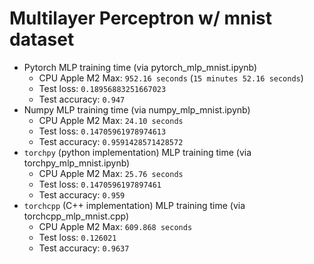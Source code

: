 # Multilayer Perceptron w/ mnist dataset

- Pytorch MLP training time (via pytorch_mlp_mnist.ipynb)
    - CPU Apple M2 Max: `952.16 seconds` (`15 minutes 52.16 seconds`)
    - Test loss: `0.18956883251667023`
    - Test accuracy: `0.947`
- Numpy MLP training time (via numpy_mlp_mnist.ipynb)
    - CPU Apple M2 Max: `24.10 seconds`
    - Test loss: `0.14705961978974613`
    - Test accuracy: `0.9591428571428572`
- `torchpy` (python implementation) MLP training time (via torchpy_mlp_mnist.ipynb)
    - CPU Apple M2 Max: `25.76 seconds`
    - Test loss: `0.1470596197897461`
    - Test accuracy: `0.959`
- `torchcpp` (C++ implementation) MLP training time (via torchcpp_mlp_mnist.cpp)
    - CPU Apple M2 Max: `609.868 seconds`
    - Test loss: `0.126021`
    - Test accuracy: `0.9637`
